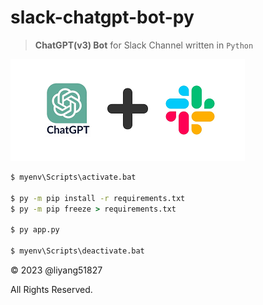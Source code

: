 # slack-chatgpt-bot-py

> **ChatGPT(v3) Bot** for Slack Channel written in `Python`

![ChatGPT + Slack](logos.png)

```cmd
$ myenv\Scripts\activate.bat

$ py -m pip install -r requirements.txt
$ py -m pip freeze > requirements.txt

$ py app.py

$ myenv\Scripts\deactivate.bat
```

&copy; 2023 @liyang51827

All Rights Reserved.
